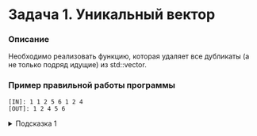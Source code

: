 # Задача 1. Уникальный вектор

### Описание
Необходимо реализовать функцию, которая удаляет все дубликаты (а не только подряд идущие) из std::vector.

### Пример правильной работы программы

```
[IN]: 1 1 2 5 6 1 2 4
[OUT]: 1 2 4 5 6
```
<details>

<summary>Подсказка 1 </summary>

Для нужной работы std::unique нужно отсортировать исходный вектор.

</details>